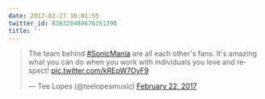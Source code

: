 ```yaml
---
date: 2017-02-27 16:01:55
twitter_id: 836320480676151298
title: ''
---
```


<blockquote class="twitter-tweet"><p lang="en" dir="ltr">The team behind <a href="https://twitter.com/hashtag/SonicMania?src=hash&amp;ref_src=twsrc%5Etfw">#SonicMania</a> are all each other&#39;s fans. It&#39;s amazing what you can do when you work with individuals you love and respect! <a href="https://t.co/kREpW7OyF9">pic.twitter.com/kREpW7OyF9</a></p>&mdash; Tee Lopes (@teelopesmusic) <a href="https://twitter.com/teelopesmusic/status/834527149520482304?ref_src=twsrc%5Etfw">February 22, 2017</a></blockquote>
<script async src="https://platform.twitter.com/widgets.js" charset="utf-8"></script>
